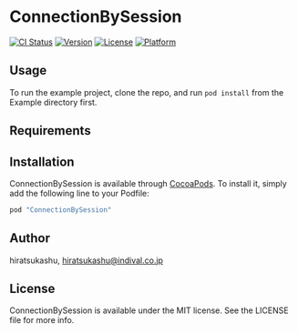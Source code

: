 # ConnectionBySession

[![CI Status](http://img.shields.io/travis/hiratsukashu/ConnectionBySession.svg?style=flat)](https://travis-ci.org/hiratsukashu/ConnectionBySession)
[![Version](https://img.shields.io/cocoapods/v/ConnectionBySession.svg?style=flat)](http://cocoapods.org/pods/ConnectionBySession)
[![License](https://img.shields.io/cocoapods/l/ConnectionBySession.svg?style=flat)](http://cocoapods.org/pods/ConnectionBySession)
[![Platform](https://img.shields.io/cocoapods/p/ConnectionBySession.svg?style=flat)](http://cocoapods.org/pods/ConnectionBySession)

## Usage

To run the example project, clone the repo, and run `pod install` from the Example directory first.

## Requirements

## Installation

ConnectionBySession is available through [CocoaPods](http://cocoapods.org). To install
it, simply add the following line to your Podfile:

```ruby
pod "ConnectionBySession"
```

## Author

hiratsukashu, hiratsukashu@indival.co.jp

## License

ConnectionBySession is available under the MIT license. See the LICENSE file for more info.
